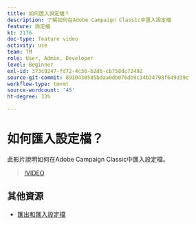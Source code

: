 ```yaml
---
title: 如何匯入設定檔？
description: 了解如何在Adobe Campaign Classic中匯入設定檔
feature: 設定檔
kt: 2176
doc-type: feature video
activity: use
team: TM
role: User, Admin, Developer
level: Beginner
exl-id: 373c0247-fd72-4c36-b2d6-cb758dc72492
source-git-commit: 8910430585bdaa0db076db9c34b34798f649d39c
workflow-type: tm+mt
source-wordcount: '45'
ht-degree: 33%

---
```


# 如何匯入設定檔？

此影片說明如何在Adobe Campaign Classic中匯入設定檔。

>[!VIDEO](https://video.tv.adobe.com/v/25608?quality=12)

## 其他資源

- [匯出和匯入設定檔](https://experienceleague.adobe.com/docs/campaign-classic/using/getting-started/profile-management/exporting-and-importing-profiles.html?lang=en)
